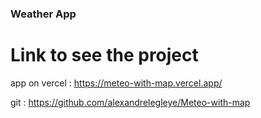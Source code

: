 ### Weather App

# Link to see the project

app on vercel : https://meteo-with-map.vercel.app/

git : https://github.com/alexandrelegleye/Meteo-with-map
